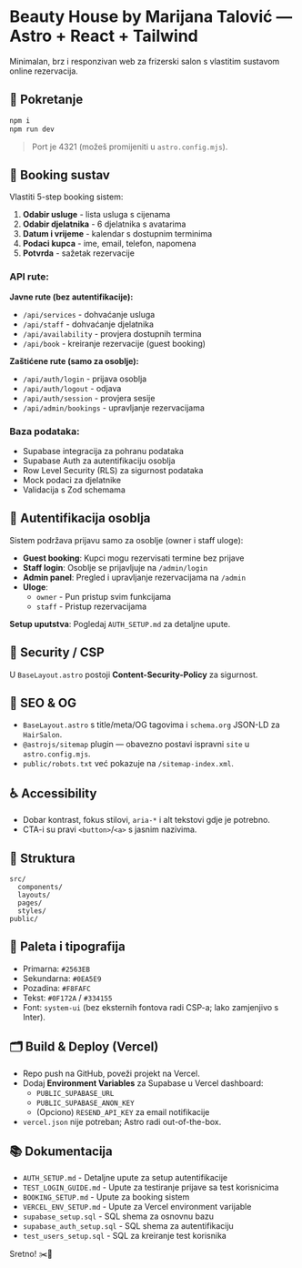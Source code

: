 # Beauty House by Marijana Talović — Astro + React + Tailwind

Minimalan, brz i responzivan web za frizerski salon s vlastitim sustavom online rezervacija.

## 🚀 Pokretanje

```bash
npm i
npm run dev
```

> Port je 4321 (možeš promijeniti u `astro.config.mjs`).

## 📅 Booking sustav

Vlastiti 5-step booking sistem:
1. **Odabir usluge** - lista usluga s cijenama
2. **Odabir djelatnika** - 6 djelatnika s avatarima  
3. **Datum i vrijeme** - kalendar s dostupnim terminima
4. **Podaci kupca** - ime, email, telefon, napomena
5. **Potvrda** - sažetak rezervacije

### API rute:

**Javne rute (bez autentifikacije):**
- `/api/services` - dohvaćanje usluga
- `/api/staff` - dohvaćanje djelatnika
- `/api/availability` - provjera dostupnih termina
- `/api/book` - kreiranje rezervacije (guest booking)

**Zaštićene rute (samo za osoblje):**
- `/api/auth/login` - prijava osoblja
- `/api/auth/logout` - odjava
- `/api/auth/session` - provjera sesije
- `/api/admin/bookings` - upravljanje rezervacijama

### Baza podataka:
- Supabase integracija za pohranu podataka
- Supabase Auth za autentifikaciju osoblja
- Row Level Security (RLS) za sigurnost podataka
- Mock podaci za djelatnike
- Validacija s Zod schemama

## 🔐 Autentifikacija osoblja

Sistem podržava prijavu samo za osoblje (owner i staff uloge):

- **Guest booking**: Kupci mogu rezervisati termine bez prijave
- **Staff login**: Osoblje se prijavljuje na `/admin/login`
- **Admin panel**: Pregled i upravljanje rezervacijama na `/admin`
- **Uloge**:
  - `owner` - Pun pristup svim funkcijama
  - `staff` - Pristup rezervacijama

**Setup uputstva**: Pogledaj `AUTH_SETUP.md` za detaljne upute.

## 🔐 Security / CSP

U `BaseLayout.astro` postoji **Content-Security-Policy** za sigurnost.

## 🧭 SEO & OG

- `BaseLayout.astro` s title/meta/OG tagovima i `schema.org` JSON-LD za `HairSalon`.
- `@astrojs/sitemap` plugin — obavezno postavi ispravni `site` u `astro.config.mjs`.
- `public/robots.txt` već pokazuje na `/sitemap-index.xml`.

## ♿ Accessibility

- Dobar kontrast, fokus stilovi, `aria-*` i alt tekstovi gdje je potrebno.
- CTA-i su pravi `<button>`/`<a>` s jasnim nazivima.

## 📁 Struktura

```
src/
  components/
  layouts/
  pages/
  styles/
public/
```

## 🧩 Paleta i tipografija

- Primarna: `#2563EB`
- Sekundarna: `#0EA5E9`
- Pozadina: `#F8FAFC`
- Tekst: `#0F172A` / `#334155`
- Font: `system-ui` (bez eksternih fontova radi CSP-a; lako zamjenjivo s Inter).

## 🗂️ Build & Deploy (Vercel)

- Repo push na GitHub, poveži projekt na Vercel.
- Dodaj **Environment Variables** za Supabase u Vercel dashboard:
  - `PUBLIC_SUPABASE_URL`
  - `PUBLIC_SUPABASE_ANON_KEY`
  - (Opciono) `RESEND_API_KEY` za email notifikacije
- `vercel.json` nije potreban; Astro radi out-of-the-box.

## 📚 Dokumentacija

- `AUTH_SETUP.md` - Detaljne upute za setup autentifikacije
- `TEST_LOGIN_GUIDE.md` - Upute za testiranje prijave sa test korisnicima
- `BOOKING_SETUP.md` - Upute za booking sistem
- `VERCEL_ENV_SETUP.md` - Upute za Vercel environment varijable
- `supabase_setup.sql` - SQL shema za osnovnu bazu
- `supabase_auth_setup.sql` - SQL shema za autentifikaciju
- `test_users_setup.sql` - SQL za kreiranje test korisnika

Sretno! ✂️💙
